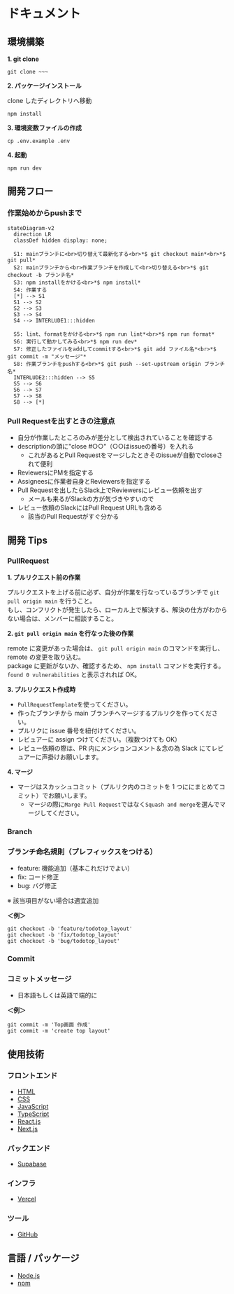 # ドキュメント

## 環境構築

**1. git clone**

```
git clone ~~~
```

**2. パッケージインストール**

clone したディレクトリへ移動

```
npm install
```

**3. 環境変数ファイルの作成**

```
cp .env.example .env
```

**4. 起動**

```
npm run dev
```

## 開発フロー

### 作業始めからpushまで

```mermaid
stateDiagram-v2
  direction LR
  classDef hidden display: none;

  S1: mainブランチに<br>切り替えて最新化する<br>*$ git checkout main*<br>*$ git pull*
  S2: mainブランチから<br>作業ブランチを作成して<br>切り替える<br>*$ git checkout -b ブランチ名*
  S3: npm installをかける<br>*$ npm install*
  S4: 作業する
  [*] --> S1
  S1 --> S2
  S2 --> S3
  S3 --> S4
  S4 --> INTERLUDE1:::hidden

  S5: lint、formatをかける<br>*$ npm run lint*<br>*$ npm run format*
  S6: 実行して動かしてみる<br>*$ npm run dev*
  S7: 修正したファイルをaddしてcommitする<br>*$ git add ファイル名*<br>*$ git commit -m "メッセージ"*
  S8: 作業ブランチをpushする<br>*$ git push --set-upstream origin ブランチ名*
  INTERLUDE2:::hidden --> S5
  S5 --> S6
  S6 --> S7
  S7 --> S8
  S8 --> [*]
```

### Pull Requestを出すときの注意点

* 自分が作業したところのみが差分として検出されていることを確認する
* descriptionの頭に"close #○○"（○○はissueの番号）を入れる
  * これがあるとPull Requestをマージしたときそのissueが自動でcloseされて便利
* ReviewersにPMを指定する
* Assigneesに作業者自身とReviewersを指定する
* Pull Requestを出したらSlack上でReviewersにレビュー依頼を出す
  * メールも来るがSlackの方が気づきやすいので
* レビュー依頼のSlackにはPull Request URLも含める
  * 該当のPull Requestがすぐ分かる 

## 開発 Tips

### PullRequest

**1. プルリクエスト前の作業**

プルリクエストを上げる前に必ず、自分が作業を行なっているブランチで `git pull origin main` を行うこと。<br/>
もし、コンフリクトが発生したら、ローカル上で解決する、解決の仕方がわからない場合は、メンバーに相談すること。

**2. `git pull origin main` を行なった後の作業**

remote に変更があった場合は、 `git pull origin main` のコマンドを実行し、remote の変更を取り込む。<br/>
package に更新がないか、確認するため、 `npm install` コマンドを実行する。<br/>
`found 0 vulnerabilities` と表示されれば OK。

**3. プルリクエスト作成時**

- `PullRequestTemplate`を使ってください。
- 作ったブランチから main ブランチへマージするプルリクを作ってください。
- プルリクに issue 番号を紐付けてください。
- レビュアーに assign つけてください。（複数つけても OK）
- レビュー依頼の際は、PR 内にメンションコメント＆念の為 Slack にてレビュアーに声掛けお願いします。

**4. マージ**

- マージはスカッシュコミット（プルリク内のコミットを 1 つににまとめてコミット）でお願いします。
  - マージの際に`Marge Pull Request`ではなく`Squash and merge`を選んでマージしてください。

### Branch

### ブランチ命名規則（**プレフィックス**をつける）

- feature: 機能追加（基本これだけでよい）
- fix: コード修正
- bug: バグ修正

※ 該当項目がない場合は適宜追加

**＜例＞**

```
git checkout -b 'feature/todotop_layout'
git checkout -b 'fix/todotop_layout'
git checkout -b 'bug/todotop_layout'
```

### Commit

### コミットメッセージ

- 日本語もしくは英語で端的に

**＜例＞**

```
git commit -m 'Top画面 作成'
git commit -m 'create top layout'
```

## 使用技術

### フロントエンド
- [HTML](https://developer.mozilla.org/ja/docs/Web/HTML)
- [CSS](https://developer.mozilla.org/ja/docs/Web/CSS)
- [JavaScript](https://developer.mozilla.org/ja/docs/Web/JavaScript)
- [TypeScript](https://www.typescriptlang.org)
- [React.js](https://ja.react.dev)
- [Next.js](https://nextjs.org)

### バックエンド
- [Supabase](https://supabase.com)

### インフラ
- [Vercel](https://vercel.com)

### ツール
- [GitHub](https://github.co.jp)

## 言語 / パッケージ

- [Node.js](https://nodejs.org/ja)
- [npm](https://docs.npmjs.com/cli/v10/commands/npm-version)
